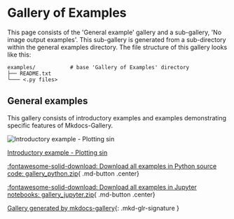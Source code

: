 <!-- docs_generated_gallery -->

# Gallery of Examples

This page consists of the 'General example' gallery and a sub-gallery,
'No image output examples'. This sub-gallery is generated from a
sub-directory within the general examples directory. The file structure of
this gallery looks like this:

```
examples/           # base 'Gallery of Examples' directory
├── README.txt
└─── <.py files>
```

## General examples

This gallery consists of introductory examples and examples demonstrating
specific features of Mkdocs-Gallery.



<div class="mkd-glr-thumbcontainer" tooltip="This is a general example demonstrating a Matplotlib plot output, embedded Markdown, the use of...">
    <!--div class="figure align-default" id="id1"-->
        <img alt="Introductory example - Plotting sin" src="images/thumb/mkd_glr_plot_0_sin_thumb.png" />
        <p class="caption">
            <span class="caption-text">
                <a class="reference internal" href="plot_0_sin">
                    <span class="std std-ref">Introductory example - Plotting sin</span>
                </a>
            </span>
            <!--a class="headerlink" href="#id1" title="Permalink to this image"></a-->
        </p>
    <!--/div-->
</div>

<div class="mkd-glr-clear"></div>



<div id="download_links"></div>

[:fontawesome-solid-download: Download all examples in Python source code: gallery_python.zip](./gallery_python.zip){ .md-button .center}

[:fontawesome-solid-download: Download all examples in Jupyter notebooks: gallery_jupyter.zip](./gallery_jupyter.zip){ .md-button .center}


[Gallery generated by mkdocs-gallery](https://mkdocs-gallery.github.io){: .mkd-glr-signature }
